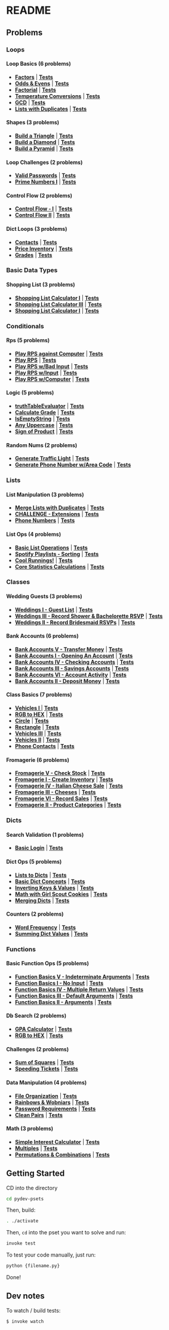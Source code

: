 # README

## Problems


### Loops

#### Loop Basics (6 problems)

* **[Factors](pset_loops/loop_basics/p5.py)** | **[Tests](pset_loops/loop_basics/tests/test_p5.py)**
* **[Odds & Evens](pset_loops/loop_basics/p1.py)** | **[Tests](pset_loops/loop_basics/tests/test_p1.py)**
* **[Factorial](pset_loops/loop_basics/p4.py)** | **[Tests](pset_loops/loop_basics/tests/test_p4.py)**
* **[Temperature Conversions](pset_loops/loop_basics/p3.py)** | **[Tests](pset_loops/loop_basics/tests/test_p3.py)**
* **[GCD](pset_loops/loop_basics/p6.py)** | **[Tests](pset_loops/loop_basics/tests/test_p6.py)**
* **[Lists with Duplicates](pset_loops/loop_basics/p2.py)** | **[Tests](pset_loops/loop_basics/tests/test_p2.py)**

#### Shapes (3 problems)

* **[Build a Triangle](pset_loops/shapes/p1.py)** | **[Tests](pset_loops/shapes/tests/test_p1.py)**
* **[Build a Diamond](pset_loops/shapes/p3.py)** | **[Tests](pset_loops/shapes/tests/test_p3.py)**
* **[Build a Pyramid](pset_loops/shapes/p2.py)** | **[Tests](pset_loops/shapes/tests/test_p2.py)**

#### Loop Challenges (2 problems)

* **[Valid Passwords](pset_loops/loop_challenges/p1.py)** | **[Tests](pset_loops/loop_challenges/tests/test_p1.py)**
* **[Prime Numbers I](pset_loops/loop_challenges/p2.py)** | **[Tests](pset_loops/loop_challenges/tests/test_p2.py)**

#### Control Flow (2 problems)

* **[Control Flow - I](pset_loops/control_flow/p1.py)** | **[Tests](pset_loops/control_flow/tests/test_p1.py)**
* **[Control Flow II](pset_loops/control_flow/p2.py)** | **[Tests](pset_loops/control_flow/tests/test_p2.py)**

#### Dict Loops (3 problems)

* **[Contacts](pset_loops/dict_loops/p1.py)** | **[Tests](pset_loops/dict_loops/tests/test_p1.py)**
* **[Price Inventory](pset_loops/dict_loops/p3.py)** | **[Tests](pset_loops/dict_loops/tests/test_p3.py)**
* **[Grades](pset_loops/dict_loops/p2.py)** | **[Tests](pset_loops/dict_loops/tests/test_p2.py)**

### Basic Data Types

#### Shopping List (3 problems)

* **[Shopping List Calculator I](pset_basic_data_types/shopping_list/p1.py)** | **[Tests](pset_basic_data_types/shopping_list/tests/test_p1.py)**
* **[Shopping List Calculator III](pset_basic_data_types/shopping_list/p3.py)** | **[Tests](pset_basic_data_types/shopping_list/tests/test_p3.py)**
* **[Shopping List Calculator I](pset_basic_data_types/shopping_list/p2.py)** | **[Tests](pset_basic_data_types/shopping_list/tests/test_p2.py)**

### Conditionals

#### Rps (5 problems)

* **[Play RPS against Computer](pset_conditionals/rps/p5.py)** | **[Tests](pset_conditionals/rps/tests/test_p5.py)**
* **[Play RPS](pset_conditionals/rps/p1.py)** | **[Tests](pset_conditionals/rps/tests/test_p1.py)**
* **[Play RPS w/Bad Input](pset_conditionals/rps/p4.py)** | **[Tests](pset_conditionals/rps/tests/test_p4.py)**
* **[Play RPS w/Input](pset_conditionals/rps/p3.py)** | **[Tests](pset_conditionals/rps/tests/test_p3.py)**
* **[Play RPS w/Computer](pset_conditionals/rps/p2.py)** | **[Tests](pset_conditionals/rps/tests/test_p2.py)**

#### Logic (5 problems)

* **[truthTableEvaluator](pset_conditionals/logic/p5.py)** | **[Tests](pset_conditionals/logic/tests/test_p5.py)**
* **[Calculate Grade](pset_conditionals/logic/p1.py)** | **[Tests](pset_conditionals/logic/tests/test_p1.py)**
* **[IsEmptyString](pset_conditionals/logic/p4.py)** | **[Tests](pset_conditionals/logic/tests/test_p4.py)**
* **[Any Uppercase](pset_conditionals/logic/p3.py)** | **[Tests](pset_conditionals/logic/tests/test_p3.py)**
* **[Sign of Product](pset_conditionals/logic/p2.py)** | **[Tests](pset_conditionals/logic/tests/test_p2.py)**

#### Random Nums (2 problems)

* **[Generate Traffic Light](pset_conditionals/random_nums/p1.py)** | **[Tests](pset_conditionals/random_nums/tests/test_p1.py)**
* **[Generate Phone Number w/Area Code](pset_conditionals/random_nums/p2.py)** | **[Tests](pset_conditionals/random_nums/tests/test_p2.py)**

### Lists

#### List Manipulation (3 problems)

* **[Merge Lists with Duplicates](pset_lists/list_manipulation/p5.py)** | **[Tests](pset_lists/list_manipulation/tests/test_p5.py)**
* **[CHALLENGE - Extensions](pset_lists/list_manipulation/p7.py)** | **[Tests](pset_lists/list_manipulation/tests/test_p7.py)**
* **[Phone Numbers](pset_lists/list_manipulation/p6.py)** | **[Tests](pset_lists/list_manipulation/tests/test_p6.py)**

#### List Ops (4 problems)

* **[Basic List Operations](pset_lists/list_ops/p1.py)** | **[Tests](pset_lists/list_ops/tests/test_p1.py)**
* **[Spotify Playlists - Sorting](pset_lists/list_ops/p4.py)** | **[Tests](pset_lists/list_ops/tests/test_p4.py)**
* **[Cool Runnings!](pset_lists/list_ops/p3.py)** | **[Tests](pset_lists/list_ops/tests/test_p3.py)**
* **[Core Statistics Calculations](pset_lists/list_ops/p2.py)** | **[Tests](pset_lists/list_ops/tests/test_p2.py)**

### Classes

#### Wedding Guests (3 problems)

* **[Weddings I - Guest List](pset_classes/wedding_guests/p1.py)** | **[Tests](pset_classes/wedding_guests/tests/test_p1.py)**
* **[Weddings III - Record Shower & Bachelorette RSVP](pset_classes/wedding_guests/p3.py)** | **[Tests](pset_classes/wedding_guests/tests/test_p3.py)**
* **[Weddings II - Record Bridesmaid RSVPs](pset_classes/wedding_guests/p2.py)** | **[Tests](pset_classes/wedding_guests/tests/test_p2.py)**

#### Bank Accounts (6 problems)

* **[Bank Accounts V - Transfer Money](pset_classes/bank_accounts/p5.py)** | **[Tests](pset_classes/bank_accounts/tests/test_p5.py)**
* **[Bank Accounts I - Opening An Account](pset_classes/bank_accounts/p1.py)** | **[Tests](pset_classes/bank_accounts/tests/test_p1.py)**
* **[Bank Accounts IV - Checking Accounts](pset_classes/bank_accounts/p4.py)** | **[Tests](pset_classes/bank_accounts/tests/test_p4.py)**
* **[Bank Accounts III - Savings Accounts](pset_classes/bank_accounts/p3.py)** | **[Tests](pset_classes/bank_accounts/tests/test_p3.py)**
* **[Bank Accounts VI - Account Activity](pset_classes/bank_accounts/p6.py)** | **[Tests](pset_classes/bank_accounts/tests/test_p6.py)**
* **[Bank Accounts II - Deposit Money](pset_classes/bank_accounts/p2.py)** | **[Tests](pset_classes/bank_accounts/tests/test_p2.py)**

#### Class Basics (7 problems)

* **[Vehicles I ](pset_classes/class_basics/p5.py)** | **[Tests](pset_classes/class_basics/tests/test_p5.py)**
* **[RGB to HEX](pset_classes/class_basics/p1.py)** | **[Tests](pset_classes/class_basics/tests/test_p1.py)**
* **[Circle](pset_classes/class_basics/p4.py)** | **[Tests](pset_classes/class_basics/tests/test_p4.py)**
* **[Rectangle](pset_classes/class_basics/p3.py)** | **[Tests](pset_classes/class_basics/tests/test_p3.py)**
* **[Vehicles III](pset_classes/class_basics/p7.py)** | **[Tests](pset_classes/class_basics/tests/test_p7.py)**
* **[Vehicles II](pset_classes/class_basics/p6.py)** | **[Tests](pset_classes/class_basics/tests/test_p6.py)**
* **[Phone Contacts](pset_classes/class_basics/p2.py)** | **[Tests](pset_classes/class_basics/tests/test_p2.py)**

#### Fromagerie (6 problems)

* **[Fromagerie V - Check Stock](pset_classes/fromagerie/p5.py)** | **[Tests](pset_classes/fromagerie/tests/test_p5.py)**
* **[Fromagerie I - Create Inventory](pset_classes/fromagerie/p1.py)** | **[Tests](pset_classes/fromagerie/tests/test_p1.py)**
* **[Fromagerie IV - Italian Cheese Sale](pset_classes/fromagerie/p4.py)** | **[Tests](pset_classes/fromagerie/tests/test_p4.py)**
* **[Fromagerie III - Cheeses](pset_classes/fromagerie/p3.py)** | **[Tests](pset_classes/fromagerie/tests/test_p3.py)**
* **[Fromagerie VI - Record Sales](pset_classes/fromagerie/p6.py)** | **[Tests](pset_classes/fromagerie/tests/test_p6.py)**
* **[Fromagerie II - Product Categories](pset_classes/fromagerie/p2.py)** | **[Tests](pset_classes/fromagerie/tests/test_p2.py)**

### Dicts

#### Search Validation (1 problems)

* **[Basic Login](pset_dicts/search_validation/p1.py)** | **[Tests](pset_dicts/search_validation/tests/test_p1.py)**

#### Dict Ops (5 problems)

* **[Lists to Dicts](pset_dicts/dict_ops/p5.py)** | **[Tests](pset_dicts/dict_ops/tests/test_p5.py)**
* **[Basic Dict Concepts](pset_dicts/dict_ops/p1.py)** | **[Tests](pset_dicts/dict_ops/tests/test_p1.py)**
* **[Inverting Keys & Values](pset_dicts/dict_ops/p4.py)** | **[Tests](pset_dicts/dict_ops/tests/test_p4.py)**
* **[Math with Girl Scout Cookies](pset_dicts/dict_ops/p3.py)** | **[Tests](pset_dicts/dict_ops/tests/test_p3.py)**
* **[Merging Dicts](pset_dicts/dict_ops/p2.py)** | **[Tests](pset_dicts/dict_ops/tests/test_p2.py)**

#### Counters (2 problems)

* **[Word Frequency](pset_dicts/counters/p1.py)** | **[Tests](pset_dicts/counters/tests/test_p1.py)**
* **[Summing Dict Values](pset_dicts/counters/p2.py)** | **[Tests](pset_dicts/counters/tests/test_p2.py)**

### Functions

#### Basic Function Ops (5 problems)

* **[Function Basics V - Indeterminate Arguments](pset_functions/basic_function_ops/p5.py)** | **[Tests](pset_functions/basic_function_ops/tests/test_p5.py)**
* **[Function Basics I - No Input](pset_functions/basic_function_ops/p1.py)** | **[Tests](pset_functions/basic_function_ops/tests/test_p1.py)**
* **[Function Basics IV - Multiple Return Values](pset_functions/basic_function_ops/p4.py)** | **[Tests](pset_functions/basic_function_ops/tests/test_p4.py)**
* **[Function Basics III - Default Arguments](pset_functions/basic_function_ops/p3.py)** | **[Tests](pset_functions/basic_function_ops/tests/test_p3.py)**
* **[Function Basics II - Arguments](pset_functions/basic_function_ops/p2.py)** | **[Tests](pset_functions/basic_function_ops/tests/test_p2.py)**

#### Db Search (2 problems)

* **[GPA Calculator](pset_functions/db_search/p1.py)** | **[Tests](pset_functions/db_search/tests/test_p1.py)**
* **[RGB to HEX](pset_functions/db_search/p2.py)** | **[Tests](pset_functions/db_search/tests/test_p2.py)**

#### Challenges (2 problems)

* **[Sum of Squares](pset_functions/challenges/p1.py)** | **[Tests](pset_functions/challenges/tests/test_p1.py)**
* **[Speeding Tickets](pset_functions/challenges/p2.py)** | **[Tests](pset_functions/challenges/tests/test_p2.py)**

#### Data Manipulation (4 problems)

* **[File Organization](pset_functions/data_manipulation/p1.py)** | **[Tests](pset_functions/data_manipulation/tests/test_p1.py)**
* **[Rainbows & Wobniars](pset_functions/data_manipulation/p4.py)** | **[Tests](pset_functions/data_manipulation/tests/test_p4.py)**
* **[Password Requirements](pset_functions/data_manipulation/p3.py)** | **[Tests](pset_functions/data_manipulation/tests/test_p3.py)**
* **[Clean Pairs](pset_functions/data_manipulation/p2.py)** | **[Tests](pset_functions/data_manipulation/tests/test_p2.py)**

#### Math (3 problems)

* **[Simple Interest Calculator](pset_functions/math/p1.py)** | **[Tests](pset_functions/math/tests/test_p1.py)**
* **[Multiples](pset_functions/math/p3.py)** | **[Tests](pset_functions/math/tests/test_p3.py)**
* **[Permutations & Combinations](pset_functions/math/p2.py)** | **[Tests](pset_functions/math/tests/test_p2.py)**

## Getting Started

CD into the directory

```bash
cd pydev-psets
```

Then, build:

```bash
. ./activate
```

Then, `cd` into the pset you want to solve and run:

```bash
invoke test
```

To test your code manually, just run:

```bash
python {filename.py}
```

Done!

## Dev notes

To watch / build tests:

```bash
$ invoke watch
```
